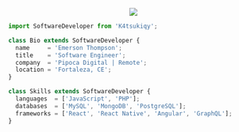 <p align="center">
  <img src="https://github.com/K4tsukiqy/K4tsukiqy/raw/master/cover-thompson.png" />
</p>

```js
import SoftwareDeveloper from 'K4tsukiqy';

class Bio extends SoftwareDeveloper {
  name     = 'Emerson Thompson';
  title    = 'Software Engineer';
  company  = 'Pipoca Digital | Remote';
  location = 'Fortaleza, CE';
}

class Skills extends SoftwareDeveloper {
  languages  = ['JavaScript', 'PHP'];
  databases  = ['MySQL', 'MongoDB', 'PostgreSQL'];
  frameworks = ['React', 'React Native', 'Angular', 'GraphQL'];
}
```
